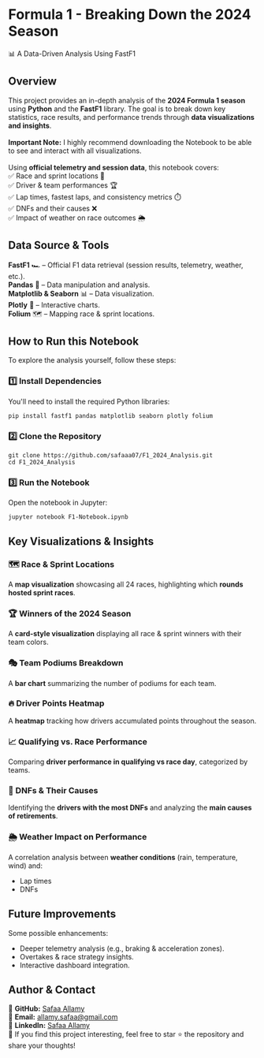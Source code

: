 # Formula 1 - Breaking Down the 2024 Season
📊 A Data-Driven Analysis Using FastF1

## Overview
This project provides an in-depth analysis of the **2024 Formula 1 season** using **Python** and the **FastF1** library. The goal is to break down key statistics, race results, and performance trends through **data visualizations and insights**.<br>
<br>**Important Note:** I highly recommend downloading the Notebook to be able to see and interact with all visualizations.<br>
<br>Using **official telemetry and session data**, this notebook covers:<br>
✅ Race and sprint locations 📍<br>
✅ Driver & team performances 🏆<br>
✅ Lap times, fastest laps, and consistency metrics ⏱️<br>
✅ DNFs and their causes ❌<br>
✅ Impact of weather on race outcomes 🌦️<br>

## Data Source & Tools
**FastF1** 🏎️ – Official F1 data retrieval (session results, telemetry, weather, etc.).<br>
**Pandas** 🐍 – Data manipulation and analysis.<br>
**Matplotlib & Seaborn** 📊 – Data visualization.<br>
**Plotly** 🎨 – Interactive charts.<br>
**Folium** 🗺️ – Mapping race & sprint locations.

## How to Run this Notebook
To explore the analysis yourself, follow these steps:

### 1️⃣ Install Dependencies
You'll need to install the required Python libraries:
```
pip install fastf1 pandas matplotlib seaborn plotly folium
```

### 2️⃣ Clone the Repository
```
git clone https://github.com/safaaa07/F1_2024_Analysis.git
cd F1_2024_Analysis
```

### 3️⃣ Run the Notebook
Open the notebook in Jupyter:
```
jupyter notebook F1-Notebook.ipynb
```

## Key Visualizations & Insights

### 🗺️ Race & Sprint Locations
A **map visualization** showcasing all 24 races, highlighting which **rounds hosted sprint races**.

### 🏆 Winners of the 2024 Season
A **card-style visualization** displaying all race & sprint winners with their team colors.

### 🎭 Team Podiums Breakdown
A **bar chart** summarizing the number of podiums for each team.

### 🔥 Driver Points Heatmap
A **heatmap** tracking how drivers accumulated points throughout the season.

### 📈 Qualifying vs. Race Performance
Comparing **driver performance in qualifying vs race day**, categorized by teams.

### 🚨 DNFs & Their Causes
Identifying the **drivers with the most DNFs** and analyzing the **main causes of retirements**.

### 🌦️ Weather Impact on Performance
A correlation analysis between **weather conditions** (rain, temperature, wind) and:
- Lap times
- DNFs

## Future Improvements
Some possible enhancements:
- Deeper telemetry analysis (e.g., braking & acceleration zones).
- Overtakes & race strategy insights.
- Interactive dashboard integration.

## Author & Contact
🔗 **GitHub:** [Safaa Allamy](https://github.com/safaaa07)<br>
📧 **Email:** [allamy.safaa@gmail.com](mailto:allamy.safaa@gmail.com)<br>
💼 **LinkedIn:** [Safaa Allamy](https://www.linkedin.com/in/safaa-allamy/)<br>
🚀 If you find this project interesting, feel free to star ⭐ the repository and share your thoughts!
